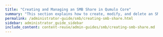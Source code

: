 ```yaml
---
title: "Creating and Managing an SMB Share in Qumulo Core"
summary: "This section explains how to create, modify, and delete an SMB share by using the Qumulo Core Web UI."
permalink: /administrator-guide/smb/creating-smb-share.html
sidebar: administrator_guide_sidebar
include_content: content-reuse/admin-guides/smb/creating-smb-share.md
---
```


